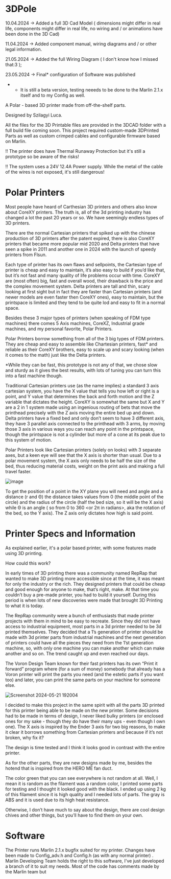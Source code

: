 # 3DPole

10.04.2024 -> Added a full 3D Cad Model ( dimensions might differ in real life, components might differ in real life, no wiring and / or animations have been done in the 3D Cad)

11.04.2024 -> Added component manual, wiring diagrams and / or other legal information.

21.05.2024  -> Added the full Wiring Diagram ( I don't know how I missed that:3 );

23.05.2024 -> Final* configuration of Software was published
* - It is still a beta version, testing neeeds to be done to the Marlin 2.1.x itself and to my Config as well.


A Polar - based 3D printer made from off-the-shelf parts.

Designed by Szilagyi Luca.

All the files for the 3D Printable files are provided in the 3DCAD folder with a full build file coming soon.
This project required custom-made 3DPrinted Parts as well as custom crimped cables and configurable firmware based on Marlin.

!! The printer does have Thermal Runaway Protection but it's still a prototype so be aware of the risks!

!! The system uses a 24V 12.4A Power supply. While the metal of the cable of the wires is not exposed, it's still dangerous!


# Polar Printers

Most people have heard of Carthesian 3D printers and others also know about CoreXY printers.
The truth is, all of the 3d printing industry has changed a lot the past 20 years or so. We have seemingly endless types of 3D printers.

There are the normal Cartesian printers that spiked up with the chinese production of 3D printers after the patent expired, there is also CoreXY printers that became more popular mid 2020 and Delta printers that have seen a spike in 2011 and another one in 2024 with the launch of speedy printers from Flsun.

Each type of printer has its own flaws and sellpoints, the Cartesian type of printer is cheap and easy to maintain, it’s also easy to build if you’d like that, but it’s not fast and many quality of life problems occur with time. CoreXY are (most often) big, fast and overall wood, their drawback is the price and the complex movement system. Delta printers are tall and thin, scary looking at first sight but in fact they are faster than Cartesian printers (and newer models are even faster then CoreXY ones), easy to maintain, but the printspace is limited and they tend to be quite lod and easy to fit in a normal space.

Besides these 3 major types of printers (when speaking of FDM type machines) there comes 5 Axis machines, CoreXZ, Industrial grade machines, and my personal favorite, Polar Printers.

Polar Printers borrow something from all of the 3 big types of FDM printers. They are cheap and easy to assemble like Chartesian printers, fast* and reliable as their CoreXY brothers, easy to scale up and scary looking (when it comes to the math) just like the Delta printers.

*While they can be fast, this prototype is not any of that, we chose slow and sturdy as it gives the best results, with lots of tuning you can turn this into a fast machine though.

Traditional Cartesian printers use (as the name implies) a standard 3 axis cartesian system, you have the X value that tells you how left or right is a point, and Y value that determines the back and forth motion and the Z variable that dictates the height. CoreXY is somewhat the same but X and Y are a 2 in 1 system made using an ingenious routing of bets that move the printhead precisely with the Z axis moving the entire bed up and down. Delta printers have a fixed bed and only don’t seem to have 3 different axis, they have 3 parallel axis connected to the printhead with 3 arms, by moving those 3 axis in various ways you can reach any point in the printspace, though the printspace is not a cylinder but more of a cone at its peak due to this system of motion.

Polar Printers look like Cartesian printers (solely on looks) with 3 separate axes, but a keen eye will see that the X axis is shorter than usual. Due to a polar movement system, the X axis only needs to be half the size of the bed, thus reducing material costs, weight on the print axis and making a full travel faster.

![image](https://github.com/lucagavril0307/3DPole/assets/163439407/a331d722-1aea-4a5b-ba6b-b6945ba8e72c)

To get the position of a point in the XY plane you will need and angle and a distance (r and Θ) the distance takes values from 0 (the middle point of the circle) and the radius of the circle (half the bed size, so it will be the X axis) while Θ is an angle ( so from 0 to 360 <or 2π in radians>, aka the rotation of the bed, so the Y axis). The Z axis only dictates how high is said point.

 # Printer Specs and Information

 As explained earlier, it's a polar based printer, with some features made using 3D printing.
 
 How could this work?
 
 In early times of 3D printing there was a community named RepRap that wanted to make 3D printing more accessible since at the time, it was meant for only the industry or the rich. They designed printers that could be cheap and good enough for anyone to make, that’s right, make. At that time you couldn’t buy a pre-made printer, you had to build it yourself. During this period is when lots of new discoveries were made that brought 3D Printing to what it is today.
 
The RepRap community were a bunch of enthusiasts that made printer projects with them in mind to be easy to recreate. Since they did not have access to industrial equipment, most parts in a 3d printer needed to be 3d printed themselves. They decided that a 1’s generation of printer should be made with 3d printer parts from industrial machines and the next generation of printers could have all the pieces they need from the 1’st generation machine, so, with only one machine you can make another which can make another and so on. The trend caught up and even reached our days.

The Voron Design Team known for their fast printers has its own “Print it forward” program where (for a sum of money) somebody that already has a Voron printer will print the parts you need (and the estetic parts if you want too) and later, you can print the same parts on your machine for someone else.

![Screenshot 2024-05-21 192004](https://github.com/lucagavril0307/3DPole/assets/163439407/4c9d14f6-2ab6-4091-9f7f-9b78919e5185)

I decided to make this project in the same spirit with all the parts 3D printed for this printer being able to be made on the new printer.
Some decisions had to be made in terms of design, I never liked bulky printers (or enclosed ones for my sake - though they do have their many ups - even though I own one). The X axis is inspired by the Ender 3 axis for two big reasons, to make it clear it borrows something from Cartesian printers and because if it’s not broken, why fix it?

The design is time tested and I think it looks good in contrast with the entire printer.

As for the other parts, they are new designs made by me, besides the hotend that is inspired from the HERO ME fan duct.

The color green that you can see everywhere is not random at all. Well, I mean it is random as the filament was a random color, I printed some parts for testing and I thought it looked good with the black. I ended up using 2 kg of this filament since it is high quality and I needed lots of parts. The gray is ABS and it is used due to its high heat resistance.

Otherwise, I don’t have much to say about the design, there are cool design chives and other things, but you’ll have to find them on your own.

# Software

The Printer runs Marlin 2.1.x bugfix suited for my printer. Changes have been made to Config_adv.h and Config.h (as with any normal printer) . Marlin Developing Team holds the right to this software, I've just developed a branch of it to suit my needs.
Most of the code has comments made by the Marlin team but 
